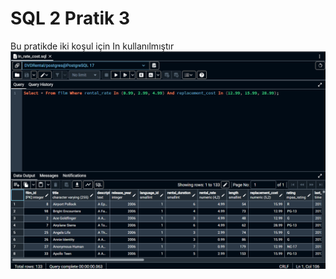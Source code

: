 # SQL 2 Pratik 3
Bu pratikde iki koşul için In kullanılmıştır
![Örnek Resim](https://github.com/OsmanOzyasar/SQL_projects/blob/main/SQL_2/SQL2_Pratik_3/image(3).png)
